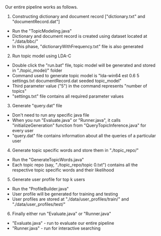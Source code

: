 Our entire pipeline works as follows.

1. Constructing dictionary and document record ["dictionary.txt" and "documentRecord.dat"]

* Run the "TopicModeling.java"
* Dictionary and document record is created using dataset located at "./data/bbc/"
* In this phase, "dictionaryWithFrequency.txt" file is also generated

2. Run topic model using LDA-C

* Double click the "run.bat" file, topic model will be generated and stored in "./topic_model/" folder
* Command used to generate topic model is "lda-win64 est 0.6 5 settings.txt documentRecord.dat seeded topic_model"
* Third parameter value ("5") in the command represents "number of topics"
* "settings.txt" file contains all required parameter values

3. Generate "query.dat" file

* Don't need to run any specific java file
* When you run "Evaluate.java" or "Runner.java", it calls "initializeGeneration" function from "QueryTopicInference.java" for every user
* "query.dat" file contains information about all the queries of a particular user

4. Generate topic specific words and store them in "./topic_repo/"

* Run the "GenerateTopicWords.java"
* Each topic repo (say, "./topic_repo/topic 0.txt") contains all the respective topic specific words and their likelihood

5. Generate user profile for top k users

* Run the "ProfileBuilder.java"
* User profile will be generated for training and testing 
* User profiles are stored at "./data/user_profiles/train/" and "./data/user_profiles/test/"

6. Finally either run "Evaluate.java" or "Runner.java"

* "Evaluate.java" - run to evaluate our entire pipeline
* "Runner.java" - run for interactive searching
